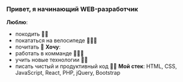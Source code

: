 ### Привет, я начинающий WEB-разработчик
**Люблю**:
- покодить 👨‍💻
- покататься на велосипеде 🚴🏻‍♀️
- почитать 📖
**Хочу**:
- работать в комманде 🧑‍🤝‍🧑
- учить новые технологии 👨‍🎓
- писать чистый и продуктивный код 👨‍💻
**Мой стек**: HTML, CSS, JavaScript, React, PHP, jQuery, Bootstrap 


<!--
**rnikolaenkov2/rnikolaenkov2** is a ✨ _special_ ✨ repository because its `README.md` (this file) appears on your GitHub profile.

Here are some ideas to get you started:

- 🔭 I’m currently working on ...
- 🌱 I’m currently learning ...
- 👯 I’m looking to collaborate on ...
- 🤔 I’m looking for help with ...
- 💬 Ask me about ...
- 📫 How to reach me: ...
- 😄 Pronouns: ...
- ⚡ Fun fact: ...
-->
